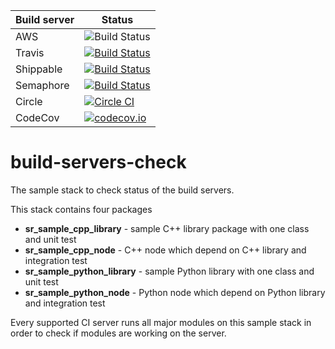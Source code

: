 | Build server  | Status |
|---------------|--------|
| AWS | ![Build Status](https://codebuild.eu-west-2.amazonaws.com/badges?uuid=eyJlbmNyeXB0ZWREYXRhIjoiSGRMWFRjUmZxUjV3Zkx3UUZMa3JvemJtaHlWSE90VDlQRWVpZW9lUHJ5ZmhTb1E3Vmh0SmE4SzlvcktQOW5xUm9RZDF0eWpxVGtGdjJCS0JRNXNFeWswPSIsIml2UGFyYW1ldGVyU3BlYyI6Imo4eERRQ3pFWTNwY1BSMjYiLCJtYXRlcmlhbFNldFNlcmlhbCI6MX0%3D&branch=F%23SRC-2345_aws_build_of_build-servers-check_bionic_melodic) 
| Travis | [![Build Status](https://travis-ci.org/shadow-robot/build-servers-check.svg)](https://travis-ci.org/shadow-robot/build-servers-check) |
| Shippable | [![Build Status](https://api.shippable.com/projects/55ba073fedd7f2c0528ca1a8/badge?branchName=melodic-devel)](https://app.shippable.com/projects/55ba073fedd7f2c0528ca1a8/builds/latest) |
| Semaphore | [![Build Status](https://semaphoreci.com/api/v1/projects/3d9a5e21-cb5b-4fae-a942-93e6515682cb/571657/shields_badge.svg)](https://semaphoreci.com/shadow-robot/build-servers-check) |
| Circle | [![Circle CI](https://circleci.com/gh/shadow-robot/build-servers-check.svg?style=shield)](https://circleci.com/gh/shadow-robot/build-servers-check) |
| CodeCov | [![codecov.io](http://codecov.io/github/shadow-robot/build-servers-check/coverage.svg?branch=melodic-devel)](http://codecov.io/github/shadow-robot/build-servers-check?branch=melodic-devel) |


# build-servers-check

The sample stack to check status of the build servers. 
  
This stack contains four packages

 * **sr_sample_cpp_library** - sample C++ library package with one class and unit test
 * **sr_sample_cpp_node** - C++ node which depend on C++ library and integration test 
 * **sr_sample_python_library** - sample Python library with one class and unit test
 * **sr_sample_python_node** - Python node which depend on Python library and integration test
  
Every supported CI server runs all major modules on this sample stack in order to check if modules are working on the server.
